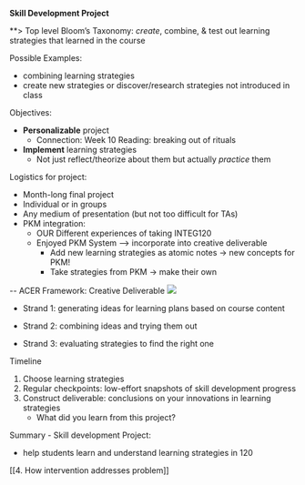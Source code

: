 **Skill Development Project** 

**> Top level Bloom’s Taxonomy: *create*, combine, & test out learning strategies that learned in the course 
	
Possible Examples: 
- combining learning strategies
- create new strategies or discover/research strategies not introduced in class

Objectives:
- **Personalizable** project 
	- Connection: Week 10 Reading: breaking out of rituals  
- **Implement** learning strategies
	- Not just reflect/theorize about them but actually *practice* them

Logistics for project:
- Month-long final project
- Individual or in groups
- Any medium of presentation (but not too difficult for TAs)
- PKM integration: 
	- OUR Different experiences of taking INTEG120
	- Enjoyed PKM System --> incorporate into creative deliverable 
		- Add new learning strategies as atomic notes → new concepts for PKM!
		- Take strategies from PKM → make their own
    

-- ACER Framework: Creative Deliverable 
![](https://lh7-us.googleusercontent.com/zhiGiCl17zy29im2FzYjREV2NNcLY0dk-NMrU2LYBOLqfPljtqAFgkelgEcI4tKXqau4QoKawpqpOW7zS4emUILrikWn7CTIuBw2YfvrIA-hy92ZLMa95ucXtw4GnPWhdSy5-Wf4KTEx4OigsKcREbA)

- Strand 1: generating ideas for learning plans based on course content
    
- Strand 2: combining ideas and trying them out
    
- Strand 3: evaluating strategies to find the right one
    

Timeline
1. Choose learning strategies 
2. Regular checkpoints: low-effort snapshots of skill development progress
3. Construct deliverable: conclusions on your innovations in learning strategies
	- What did you learn from this project?
    

Summary - Skill development Project:
- help students learn and understand learning strategies in 120

[[4. How intervention addresses problem]]
